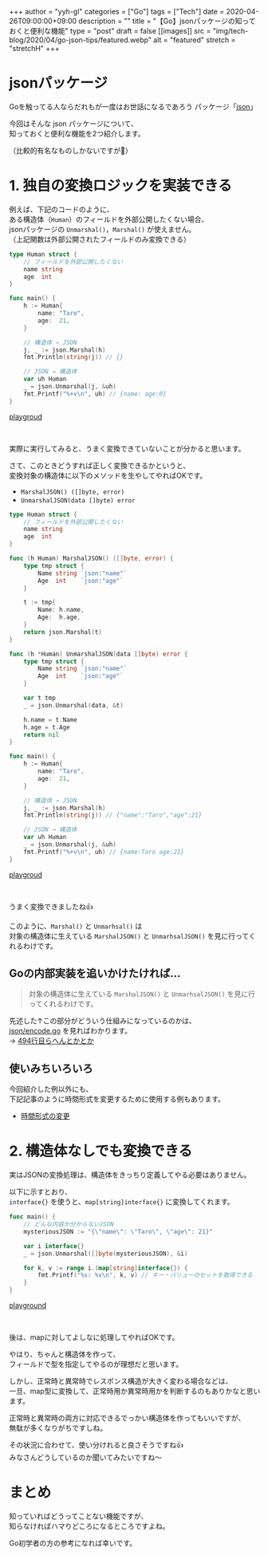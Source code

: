 +++
author = "yyh-gl"
categories = ["Go"]
tags = ["Tech"]
date = 2020-04-26T09:00:00+09:00
description = ""
title = "【Go】jsonパッケージの知っておくと便利な機能"
type = "post"
draft = false
[[images]]
  src = "img/tech-blog/2020/04/go-json-tips/featured.webp"
  alt = "featured"
  stretch = "stretchH"
+++

# jsonパッケージ

Goを触ってる人ならだれもが一度はお世話になるであろう
パッケージ「[json](https://golang.org/pkg/encoding/json/)」

今回はそんな json パッケージについて、<br>
知っておくと便利な機能を2つ紹介します。

（比較的有名なものしかないですが🙏）


# 1. 独自の変換ロジックを実装できる

例えば、下記のコードのように、<br>
ある構造体（`Human`）のフィールドを外部公開したくない場合、<br>
jsonパッケージの `Unmarshal()`，`Marshal()` が使えません。<br>
（上記関数は外部公開されたフィールドのみ変換できる）

```go
type Human struct {
	// フィールドを外部公開したくない
	name string
	age  int
}

func main() {
	h := Human{
		name: "Taro",
		age:  21,
	}

	// 構造体 → JSON
	j, _ := json.Marshal(h)
	fmt.Println(string(j)) // {}

	// JSON → 構造体
	var uh Human
	_ = json.Unmarshal(j, &uh)
	fmt.Printf("%+v\n", uh) // {name: age:0}
}
```
[playgroud](https://play.golang.org/p/53yg13xW5T7)

<br>

実際に実行してみると、うまく変換できていないことが分かると思います。

さて、このときどうすれば正しく変換できるかというと、<br>
変換対象の構造体に以下のメソッドを生やしてやればOKです。

- `MarshalJSON() ([]byte, error)`
- `UnmarshalJSON(data []byte) error`


```go
type Human struct {
	// フィールドを外部公開したくない
	name string
	age  int
}

func (h Human) MarshalJSON() ([]byte, error) {
	type tmp struct {
		Name string `json:"name"`
		Age  int    `json:"age"`
	}

	t := tmp{
		Name: h.name,
		Age:  h.age,
	}
	return json.Marshal(t)
}

func (h *Human) UnmarshalJSON(data []byte) error {
	type tmp struct {
		Name string `json:"name"`
		Age  int    `json:"age"`
	}

	var t tmp
	_ = json.Unmarshal(data, &t)

	h.name = t.Name
	h.age = t.Age
	return nil
}

func main() {
	h := Human{
		name: "Taro",
		age:  21,
	}

	// 構造体 → JSON
	j, _ := json.Marshal(h)
	fmt.Println(string(j)) // {"name":"Taro","age":21}

	// JSON → 構造体
	var uh Human
	_ = json.Unmarshal(j, &uh)
	fmt.Printf("%+v\n", uh) // {name:Taro age:21}
}
```
[playgroud](https://play.golang.org/p/CN_svIrNRxQ)

<br>

うまく変換できましたね👍

このように、`Marshal()` と `Unmarhsal()` は <br>
対象の構造体に生えている `MarshalJSON()` と `UnmarhsalJSON()` を見に行ってくれるわけです。

## Goの内部実装を追いかけたければ…

> 対象の構造体に生えている `MarshalJSON()` と `UnmarhsalJSON()` を見に行ってくれるわけです。

先述した↑この部分がどういう仕組みになっているのかは、<br>
[json/encode.go](https://github.com/golang/go/blob/master/src/encoding/json/encode.go)
を見ればわかります。<br>
→ [494行目らへんとかとか](https://github.com/golang/go/blob/master/src/encoding/json/encode.go#L494)

## 使いみちいろいろ

今回紹介した例以外にも、<br>
下記記事のように時間形式を変更するために使用する例もあります。

- [時間形式の変更](https://dev.classmethod.jp/articles/struct-json/)


# 2. 構造体なしでも変換できる

実はJSONの変換処理は、構造体をきっちり定義してやる必要はありません。

以下に示すとおり、<br>
`interface{}` を使うと、`map[string]interface{}` に変換してくれます。

```go
func main() {
	// どんな内容か分からないJSON
	mysteriousJSON := "{\"name\": \"Taro\", \"age\": 21}"

	var i interface{}
	_ = json.Unmarshal([]byte(mysteriousJSON), &i)

	for k, v := range i.(map[string]interface{}) {
		fmt.Printf("%s: %v\n", k, v) // キー・バリューのセットを取得できる
	}
}
```
[playground](https://play.golang.org/p/HCCgagiJeQW)

<br>

後は、mapに対してよしなに処理してやればOKです。

やはり、ちゃんと構造体を作って、<br>
フィールドで型を指定してやるのが理想だと思います。

しかし、正常時と異常時でレスポンス構造が大きく変わる場合などは、<br>
一旦、map型に変換して、正常時用か異常時用かを判断するのもありかなと思います。<br>

正常時と異常時の両方に対応できるでっかい構造体を作ってもいいですが、<br>
無駄が多くなりがちですしね。

その状況に合わせて、使い分けれると良さそうですね👍<br>
みなさんどうしているのか聞いてみたいですね〜

# まとめ

知っていればどうってことない機能ですが、<br>
知らなければハマりどころになるところですよね。

Go初学者の方の参考になれば幸いです。
